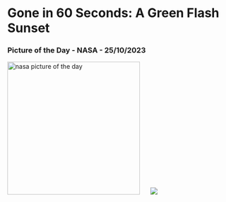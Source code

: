 # Gone in 60 Seconds: A Green Flash Sunset
### Picture of the Day - NASA - 25/10/2023
<img src="https://www.youtube.com/embed/J3_88eyN44w?rel=0" alt="nasa picture of the day" width="300"/>&nbsp; &nbsp; &nbsp; <img src="https://github-readme-streak-stats.herokuapp.com/?user=tempo-riz&theme=gruvbox" >



  
